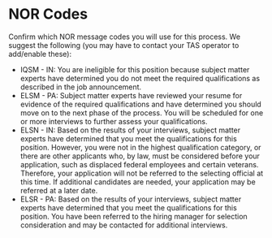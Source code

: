 # NOR Codes

Confirm which NOR message codes you will use for this process. We
suggest the following (you may have to contact your TAS operator to
add/enable these):

* IQSM - IN: You are ineligible for this position because subject matter experts have determined you do not meet the required qualifications as described in the job announcement.
* ELSM - PA: Subject matter experts have reviewed your resume for evidence of the required qualifications and have determined you should move on to the next phase of the process. You will be scheduled for one or more interviews to further assess your qualifications.
* ELSN - IN: Based on the results of your interviews, subject matter experts have determined that you meet the qualifications for this position. However, you were not in the highest qualification category, or there are other applicants who, by law, must be considered before your application, such as displaced federal employees and certain veterans. Therefore, your application will not be referred to the selecting official at this time. If additional candidates are needed, your application may be referred at a later date.
* ELSR - PA: Based on the results of your interviews, subject matter experts have determined that you meet the qualifications for this position. You have been referred to the hiring manager for selection consideration and may be contacted for additional interviews.
